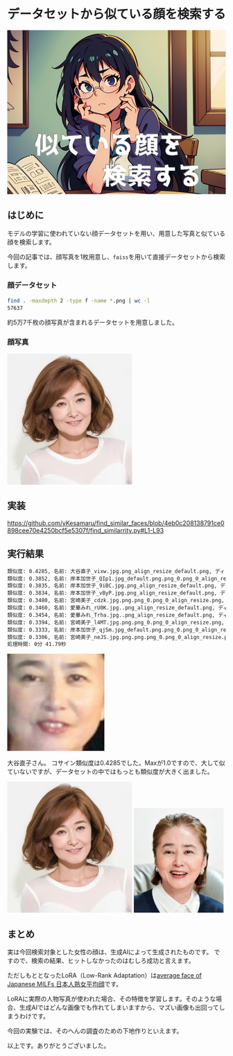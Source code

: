 # データセットから似ている顔を検索する

![](assets/eye_catch.png)

## はじめに
モデルの学習に使われていない顔データセットを用い、用意した写真と似ている顔を検索します。

今回の記事では、顔写真を1枚用意し、`faiss`を用いて直接データセットから検索します。

### 顔データセット
```bash
find . -maxdepth 2 -type f -name *.png | wc -l
57637
```
約5万7千枚の顔写真が含まれるデータセットを用意しました。

### 顔写真
![](assets/woman.png)

## 実装

https://github.com/yKesamaru/find_similar_faces/blob/4eb0c208138791ce0898cee70e4250bcf5e5307f/find_similarrity.py#L1-L93

## 実行結果
```bash
類似度: 0.4285, 名前: 大谷直子_vixw.jpg.png_align_resize_default.png, ディレクトリ: /media/terms/2TB_Movie/face_data_backup/data/大谷直子
類似度: 0.3852, 名前: 岸本加世子_QIp1.jpg_default.png.png_0.png_0_align_resize.png, ディレクトリ: /media/terms/2TB_Movie/face_data_backup/data/岸本加世子
類似度: 0.3835, 名前: 岸本加世子_9iBC.jpg.png_align_resize_default.png, ディレクトリ: /media/terms/2TB_Movie/face_data_backup/data/岸本加世子
類似度: 0.3834, 名前: 岸本加世子_vByP.jpg.png_align_resize_default.png, ディレクトリ: /media/terms/2TB_Movie/face_data_backup/data/岸本加世子
類似度: 0.3480, 名前: 宮崎美子_cdzk.jpg.png.png_0.png_0_align_resize.png, ディレクトリ: /media/terms/2TB_Movie/face_data_backup/data/宮崎美子
類似度: 0.3460, 名前: 愛華みれ_rU0K.jpg..png_align_resize_default.png, ディレクトリ: /media/terms/2TB_Movie/face_data_backup/data/愛華みれ
類似度: 0.3454, 名前: 愛華みれ_Trha.jpg..png_align_resize_default.png, ディレクトリ: /media/terms/2TB_Movie/face_data_backup/data/愛華みれ
類似度: 0.3394, 名前: 宮崎美子_l4MT.jpg.png.png_0.png_0_align_resize.png, ディレクトリ: /media/terms/2TB_Movie/face_data_backup/data/宮崎美子
類似度: 0.3333, 名前: 岸本加世子_qjSm.jpg_default.png.png_0.png_0_align_resize.png, ディレクトリ: /media/terms/2TB_Movie/face_data_backup/data/岸本加世子
類似度: 0.3306, 名前: 宮崎美子_neJS.jpg.png.png.png_0.png_0_align_resize.png, ディレクトリ: /media/terms/2TB_Movie/face_data_backup/data/宮崎美子
処理時間: 0分 41.79秒
```
![](assets/大谷直子_vixw.jpg.png_align_resize_default.png)

大谷直子さん。
コサイン類似度は0.4285でした。Maxが1.0ですので、大して似ていないですが、データセットの中ではもっとも類似度が大きく出ました。

![](assets/woman.png)
![](assets/2023-09-28-19-31-38.png)

## まとめ
実は今回検索対象とした女性の顔は、生成AIによって生成されたものです。
ですので、検索の結果、ヒットしなかったのはむしろ成功と言えます。

ただしもととなったLoRA（Low-Rank Adaptation）は[average face of Japanese MILFs 日本人熟女平均顔](https://www.seaart.ai/models/detail/64412adea99838a2740557673f2066ae)です。

LoRAに実際の人物写真が使われた場合、その特徴を学習します。そのような場合、生成AIではどんな画像でも作れてしまいますから、マズい画像も出回ってしまうわけです。

今回の実験では、そのへんの調査のための下地作りといえます。

以上です。ありがとうございました。
